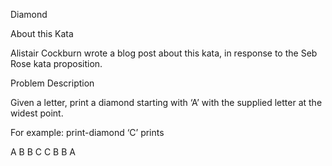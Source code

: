  Diamond

About this Kata

Alistair Cockburn wrote a blog post about this kata, in response to the Seb Rose kata proposition.

Problem Description

Given a letter, print a diamond starting with ‘A’ with the supplied letter at the widest point.

For example: print-diamond ‘C’ prints

  A
 B B
C   C
 B B
  A
